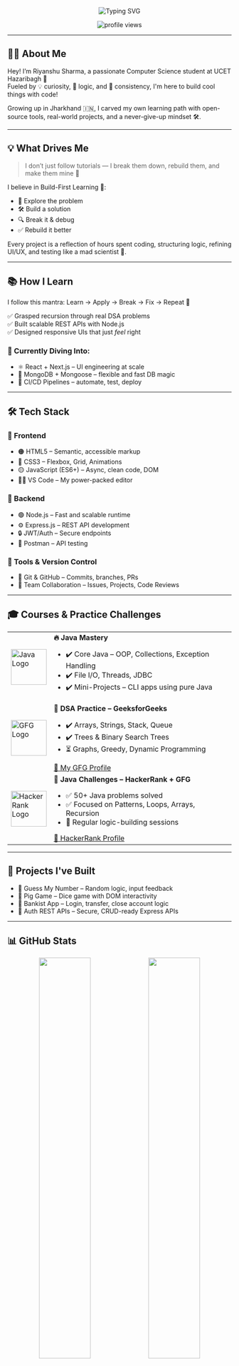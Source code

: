 <!-- 🚀 Welcome Banner -->
<p align="center">
  <img 
    src="https://readme-typing-svg.herokuapp.com?font=JetBrains+Mono&weight=700&size=30&pause=1000&color=FF4C4C&center=true&vCenter=true&width=600&lines=Hey+there!+I’m+Riyanshu+Sharma+🎓;CSE+Student+@+UCET+Hazaribagh;Java+%26+DSA+Practitioner+🧠;Web+Dev+%2B+Cloud+Explorer+☁️;App+Development+Enthusiast+📱;Code.+Build.+Iterate.+Repeat+🔥" 
    alt="Typing SVG" 
  />
</p>

<p align="center">
  <img src="https://komarev.com/ghpvc/?username=sourav-357&label=Profile+Views&color=0e75b6&style=flat" alt="profile views" />
</p>

---

## 👨‍💻 About Me

Hey! I’m Riyanshu Sharma, a passionate Computer Science student at UCET Hazaribagh 🚀  
Fueled by 💡 curiosity, 🧠 logic, and 💪 consistency, I'm here to build cool things with code!

Growing up in Jharkhand 🇮🇳, I carved my own learning path with open-source tools, real-world projects, and a never-give-up mindset 🛠️.

---

## 💡 What Drives Me

> I don’t just follow tutorials — I break them down, rebuild them, and make them mine 🔁

I believe in Build-First Learning 🧪:
- 🧩 Explore the problem  
- 🛠️ Build a solution  
- 🔍 Break it & debug  
- ✅ Rebuild it better

Every project is a reflection of hours spent coding, structuring logic, refining UI/UX, and testing like a mad scientist 🧪.

---

## 📚 How I Learn

I follow this mantra: Learn → Apply → Break → Fix → Repeat 🔁

✅ Grasped recursion through real DSA problems  
✅ Built scalable REST APIs with Node.js  
✅ Designed responsive UIs that just *feel* right

### 🔭 Currently Diving Into:
- ⚛️ React + Next.js – UI engineering at scale  
- 🍃 MongoDB + Mongoose – flexible and fast DB magic  
- 🔁 CI/CD Pipelines – automate, test, deploy

---

## 🛠️ Tech Stack

### 🎨 Frontend
- 🟠 HTML5 – Semantic, accessible markup  
- 🔵 CSS3 – Flexbox, Grid, Animations  
- 🟡 JavaScript (ES6+) – Async, clean code, DOM  
- 🧑‍🎨 VS Code – My power-packed editor

### 🧠 Backend
- 🟢 Node.js – Fast and scalable runtime  
- ⚙️ Express.js – REST API development  
- 🔒 JWT/Auth – Secure endpoints  
- 🧪 Postman – API testing

### 🔧 Tools & Version Control
- 🐙 Git & GitHub – Commits, branches, PRs  
- 🤝 Team Collaboration – Issues, Projects, Code Reviews

---

## 🎓 Courses & Practice Challenges

<table>
  <tr>
    <td><img src="https://cdn.worldvectorlogo.com/logos/java-14.svg" alt="Java Logo" width="80" /></td>
    <td>
      <strong>🔥 Java Mastery</strong><br>
      <ul>
        <li>✔️ Core Java – OOP, Collections, Exception Handling</li>
        <li>✔️ File I/O, Threads, JDBC</li>
        <li>✔️ Mini-Projects – CLI apps using pure Java</li>
      </ul>
    </td>
  </tr>

  <tr>
    <td><img src="https://media.geeksforgeeks.org/wp-content/uploads/20230823144130/gfglogo.png" alt="GFG Logo" width="80" /></td>
    <td>
      <strong>🧠 DSA Practice – GeeksforGeeks</strong><br>
      <ul>
        <li>✔️ Arrays, Strings, Stack, Queue</li>
        <li>✔️ Trees & Binary Search Trees</li>
        <li>⏳ Graphs, Greedy, Dynamic Programming</li>
      </ul>
      <a href="https://auth.geeksforgeeks.org/user/your-gfg-profile/practice" target="_blank">🔗 My GFG Profile</a>
    </td>
  </tr>

  <tr>
    <td><img src="https://upload.wikimedia.org/wikipedia/commons/6/65/HackerRank_logo.png" alt="HackerRank Logo" width="80" /></td>
    <td>
      <strong>🧩 Java Challenges – HackerRank + GFG</strong><br>
      <ul>
        <li>✅ 50+ Java problems solved</li>
        <li>✅ Focused on Patterns, Loops, Arrays, Recursion</li>
        <li>🧠 Regular logic-building sessions</li>
      </ul>
      <a href="https://www.hackerrank.com/your-profile" target="_blank">🔗 HackerRank Profile</a>
    </td>
  </tr>
</table>

---

## 🚀 Projects I've Built

- 🎲 Guess My Number – Random logic, input feedback  
- 🐷 Pig Game – Dice game with DOM interactivity  
- 🏦 Bankist App – Login, transfer, close account logic  
- 🔐 Auth REST APIs – Secure, CRUD-ready Express APIs

---

## 📊 GitHub Stats

<p align="center">
  <img src="https://github-readme-stats.vercel.app/api?username=Riyanshu-256&show_icons=true&theme=radical&hide_border=true" width="48%" />
  <img src="https://github-readme-streak-stats.herokuapp.com?user=Riyanshu-256&theme=radical&hide_border=true" width="48%" />
</p>
<p align="center">
  <img src="https://github-readme-stats.vercel.app/api/top-langs/?username=Riyanshu-256&layout=compact&theme=radical&hide_border=true" width="48%" />
</p>

---

## 🎯 2024–25 Roadmap

- ✅ Java + OOP mastery  
- ✅ DSA (GFG) + Java challenges (HackerRank)  
- 🔐 Full-stack app security  
- ⚛️ Master React + Next.js  
- 🔧 Build real-world REST APIs  
- 🧪 Backend modularization + testing  
- 🚀 CI/CD deployment pipelines  
- 💼 Internship-ready portfolio  
- 🏆 2–3 Hackathons  
- 🌍 Open-source contributions  
- 📈 Always learning, always building

---

## 🤝 Let’s Connect!

<p align="center">
  <a href="https://github.com/Sharmariyanshuu"><img src="https://img.shields.io/badge/GitHub-181717?style=for-the-badge&logo=github&logoColor=white" /></a>
  <a href="https://linkedin.com/in/your-linkedin-username"><img src="https://img.shields.io/badge/LinkedIn-0A66C2?style=for-the-badge&logo=linkedin&logoColor=white" /></a>
</p>

---

## 💬 Final Words

Thanks for dropping by! 🙌  
Whether you're here to collaborate, learn, or explore — I'm always up for:
- 💻 Tech talk
- ⚙️ Building ideas
- 🐛 Debugging war stories

Let’s build something epic together! 🚀
